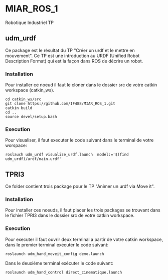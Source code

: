 # MIAR_ROS_1
Robotique Industriel TP

## udm_urdf
Ce package est le résultat du TP "Créer un urdf et le mettre en mouvement". Ce TP est une introduction au URDF (Unified Robot Description Format) qui 
est la façon dans ROS de décrire un robot.

### Installation
Pour installer ce noeud il faut le cloner dans le dossier src de votre catkin workspace (catkin_ws).

```
cd catkin_ws/src
git clone https://github.com/IF488/MIAR_ROS_1.git
catkin build
cd ..
source devel/setup.bash
```
### Execution
Pour visualiser, il faut executer le code suivant dans le terminal de votre worspace:

```
roslauch udm_urdf visualize_urdf.launch  model:='$(find udm_urdf)/urdf/main.urdf'
```
## TPRI3
Ce folder contient trois package pour le TP "Animer un urdf via Move it". 

### Installation
Pour installer ces noeuds, il faut placer les trois packages se trouvant dans le fichier TPRI3 dans le dossier src de votre catkin workspace. 

### Execution
Pour executer il faut ouvrir deux terminal a partir de votre catkin workspace, dans le premier terminal executer le code suivant:

```
roslaunch udm_hand_moveit_config demo.launch
```

Dans le deuxième terminal exécuter le code suivant:

```
roslaunch udm_hand_control direct_cinematique.launch
```
